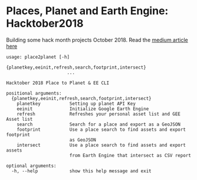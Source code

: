 # Places, Planet and Earth Engine: Hacktober2018
Building some hack month projects October 2018. Read the [medium article here](https://medium.com/@samapriyaroy)

```
usage: place2planet [-h]
                       {planetkey,eeinit,refresh,search,footprint,intersect}
                       ...

Hacktober 2018 Place to Planet & EE CLI

positional arguments:
  {planetkey,eeinit,refresh,search,footprint,intersect}
    planetkey           Setting up planet API Key
    eeinit              Initialize Google Earth Engine
    refresh             Refreshes your personal asset list and GEE Asset list
    search              Search for a place and export as a GeoJSON
    footprint           Use a place search to find assets and export footprint
                        as GeoJSON
    intersect           Use a place search to find assets and export assets
                        from Earth Engine that intersect as CSV report

optional arguments:
  -h, --help            show this help message and exit
```
